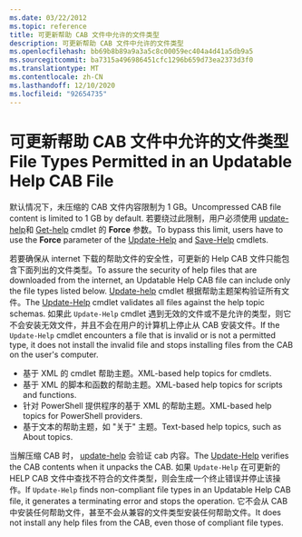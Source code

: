```yaml
---
ms.date: 03/22/2012
ms.topic: reference
title: 可更新帮助 CAB 文件中允许的文件类型
description: 可更新帮助 CAB 文件中允许的文件类型
ms.openlocfilehash: bb69b8b89a9a3a5c8c00059ec404a4d41a5db9a5
ms.sourcegitcommit: ba7315a496986451cfc1296b659d73ea2373d3f0
ms.translationtype: MT
ms.contentlocale: zh-CN
ms.lasthandoff: 12/10/2020
ms.locfileid: "92654735"
---
```

# <a name="file-types-permitted-in-an-updatable-help-cab-file"></a><span data-ttu-id="6ed32-103">可更新帮助 CAB 文件中允许的文件类型</span><span class="sxs-lookup"><span data-stu-id="6ed32-103">File Types Permitted in an Updatable Help CAB File</span></span>

<span data-ttu-id="6ed32-104">默认情况下，未压缩的 CAB 文件内容限制为 1 GB。</span><span class="sxs-lookup"><span data-stu-id="6ed32-104">Uncompressed CAB file content is limited to 1 GB by default.</span></span> <span data-ttu-id="6ed32-105">若要绕过此限制，用户必须使用 [update-help](/powershell/module/Microsoft.PowerShell.Core/Update-Help)和 [Get-help](/powershell/module/Microsoft.PowerShell.Core/Save-Help) cmdlet 的 **Force** 参数。</span><span class="sxs-lookup"><span data-stu-id="6ed32-105">To bypass this limit, users have to use the **Force** parameter of the [Update-Help](/powershell/module/Microsoft.PowerShell.Core/Update-Help) and [Save-Help](/powershell/module/Microsoft.PowerShell.Core/Save-Help) cmdlets.</span></span>

<span data-ttu-id="6ed32-106">若要确保从 internet 下载的帮助文件的安全性，可更新的 Help CAB 文件只能包含下面列出的文件类型。</span><span class="sxs-lookup"><span data-stu-id="6ed32-106">To assure the security of help files that are downloaded from the internet, an Updatable Help CAB file can include only the file types listed below.</span></span> <span data-ttu-id="6ed32-107">[Update-help](/powershell/module/Microsoft.PowerShell.Core/Update-Help) cmdlet 根据帮助主题架构验证所有文件。</span><span class="sxs-lookup"><span data-stu-id="6ed32-107">The [Update-Help](/powershell/module/Microsoft.PowerShell.Core/Update-Help) cmdlet validates all files against the help topic schemas.</span></span> <span data-ttu-id="6ed32-108">如果此 `Update-Help` cmdlet 遇到无效的文件或不是允许的类型，则它不会安装无效文件，并且不会在用户的计算机上停止从 CAB 安装文件。</span><span class="sxs-lookup"><span data-stu-id="6ed32-108">If the `Update-Help` cmdlet encounters a file that is invalid or is not a permitted type, it does not install the invalid file and stops installing files from the CAB on the user's computer.</span></span>

- <span data-ttu-id="6ed32-109">基于 XML 的 cmdlet 帮助主题。</span><span class="sxs-lookup"><span data-stu-id="6ed32-109">XML-based help topics for cmdlets.</span></span>
- <span data-ttu-id="6ed32-110">基于 XML 的脚本和函数的帮助主题。</span><span class="sxs-lookup"><span data-stu-id="6ed32-110">XML-based help topics for scripts and functions.</span></span>
- <span data-ttu-id="6ed32-111">针对 PowerShell 提供程序的基于 XML 的帮助主题。</span><span class="sxs-lookup"><span data-stu-id="6ed32-111">XML-based help topics for PowerShell providers.</span></span>
- <span data-ttu-id="6ed32-112">基于文本的帮助主题，如 "关于" 主题。</span><span class="sxs-lookup"><span data-stu-id="6ed32-112">Text-based help topics, such as About topics.</span></span>

<span data-ttu-id="6ed32-113">当解压缩 CAB 时， [update-help](/powershell/module/Microsoft.PowerShell.Core/Update-Help) 会验证 cab 内容。</span><span class="sxs-lookup"><span data-stu-id="6ed32-113">The [Update-Help](/powershell/module/Microsoft.PowerShell.Core/Update-Help) verifies the CAB contents when it unpacks the CAB.</span></span> <span data-ttu-id="6ed32-114">如果 `Update-Help` 在可更新的 HELP CAB 文件中查找不符合的文件类型，则会生成一个终止错误并停止该操作。</span><span class="sxs-lookup"><span data-stu-id="6ed32-114">If `Update-Help` finds non-compliant file types in an Updatable Help CAB file, it generates a terminating error and stops the operation.</span></span> <span data-ttu-id="6ed32-115">它不会从 CAB 中安装任何帮助文件，甚至不会从兼容的文件类型安装任何帮助文件。</span><span class="sxs-lookup"><span data-stu-id="6ed32-115">It does not install any help files from the CAB, even those of compliant file types.</span></span>
